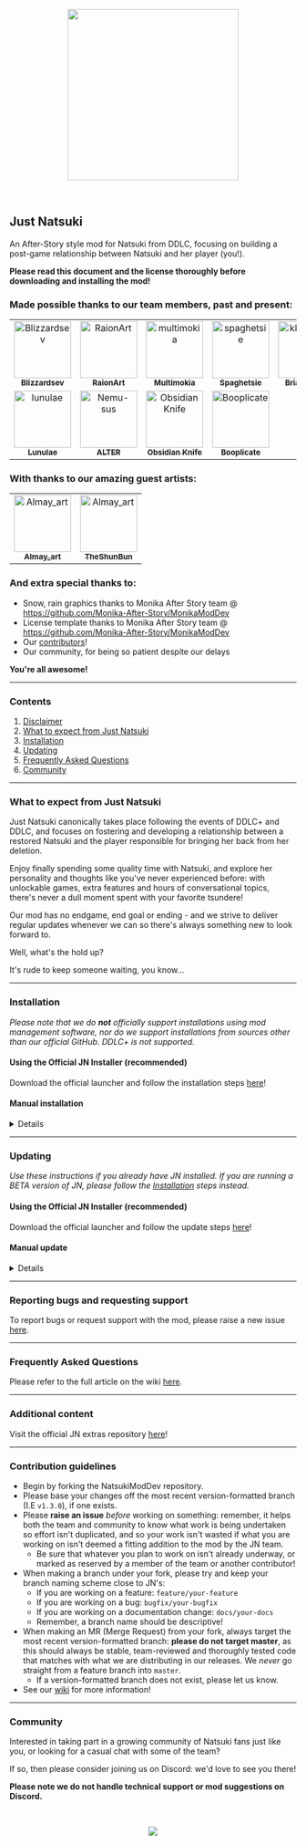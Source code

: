 <p align="center">
    <img src="https://justnatsuki.club/img/logos/jn_1-3-5_logo.png" height="300"/>
</p>
<br>

## Just Natsuki

An After-Story style mod for Natsuki from DDLC, focusing on building a post-game relationship between Natsuki and her player (you!).

**Please read this document and the license thoroughly before downloading and installing the mod!**

### Made possible thanks to our team members, past and present:

<table>
<tr>
    <td align="center">
        <a href="https://github.com/Blizzardsev">
            <img src="https://avatars.githubusercontent.com/u/57731669?v=4" width="100;" alt="Blizzardsev"/>
            <br />
            <sub><b>Blizzardsev</b></sub>
        </a>
    </td>
    <td align="center">
        <a href="https://github.com/RaionArt">
            <img src="https://avatars.githubusercontent.com/u/112613077?v=4" width="100;" alt="RaionArt"/>
            <br />
            <sub><b>RaionArt</b></sub>
        </a>
    </td>
    <td align="center">
        <a href="https://github.com/multimokia">
            <img src="https://avatars.githubusercontent.com/u/22531674?v=4" width="100;" alt="multimokia"/>
            <br />
            <sub><b>Multimokia</b></sub>
        </a>
    </td>
    <td align="center">
        <a href="https://github.com/spaghetsie">
            <img src="https://avatars.githubusercontent.com/u/64098288?v=4" width="100;" alt="spaghetsie"/>
            <br />
            <sub><b>Spaghetsie</b></sub>
        </a>
    </td>
    <td align="center">
        <a href="https://github.com/kkrosie123">
            <img src="https://avatars.githubusercontent.com/u/52429850?v=4" width="100;" alt="kkrosie123"/>
            <br />
            <sub><b>Briar Young</b></sub>
        </a>
    </td>
    <td align="center">
        <a href="https://github.com/Edgarmods">
            <img src="https://avatars.githubusercontent.com/u/68255592?v=4" width="100;" alt="Edgarmods"/>
            <br />
            <sub><b>Edgarmods</b></sub>
        </a>
    </td></tr>
<tr>
    <td align="center">
        <a href="https://github.com/lunulae">
            <img src="https://avatars.githubusercontent.com/u/45501964?v=4" width="100;" alt="lunulae"/>
            <br />
            <sub><b>Lunulae</b></sub>
        </a>
    </td>
    <td align="center">
        <a href="https://github.com/Nemu-sus">
            <img src="https://avatars.githubusercontent.com/u/43480604?v=4" width="100;" alt="Nemu-sus"/>
            <br />
            <sub><b>ALTER</b></sub>
        </a>
    </td>
    <td align="center">
        <a href="https://github.com/Obsidian-Knife">
            <img src="https://avatars.githubusercontent.com/u/121590348?v=4" width="100;" alt="Obsidian Knife"/>
            <br />
            <sub><b>Obsidian Knife</b></sub>
        </a>
    </td>
    <td align="center">
        <a href="https://github.com/Booplicate">
            <img src="https://avatars.githubusercontent.com/u/53382877?v=4" width="100;" alt="Booplicate"/>
            <br />
            <sub><b>Booplicate</b></sub>
        </a>
    </td>
    </tr>
</table>

### With thanks to our amazing guest artists:
<table>
    <tr>
        <td align="center">
            <a href="https://twitter.com/art_almay">
                <img src="https://justnatsuki.club/img/portraits/almay.jpg" width="100;" alt="Almay_art"/>
                <br />
                <sub><b>Almay_art</b></sub>
            </a>
        </td>
        <td align="center">
            <a href="https://twitter.com/TheShunBun">
                <img src="https://justnatsuki.club/img/portraits/shunbun.png" width="100;" alt="Almay_art"/>
                <br />
                <sub><b>TheShunBun</b></sub>
            </a>
        </td>
    </tr>
</table>

### And extra special thanks to:

- Snow, rain graphics thanks to Monika After Story team @ https://github.com/Monika-After-Story/MonikaModDev
- License template thanks to Monika After Story team @ https://github.com/Monika-After-Story/MonikaModDev
- Our [contributors](https://github.com/Just-Natsuki-Team/NatsukiModDev/graphs/contributors)!
- Our community, for being so patient despite our delays

**You're all awesome!**

---

### Contents

1. [Disclaimer](#disclaimer)
2. [What to expect from Just Natsuki](#what-to-expect-from-just-natsuki)
3. [Installation](#installation)
4. [Updating](#updating)
4. [Frequently Asked Questions](#frequently-asked-questions)
5. [Community](#community)

---

### What to expect from Just Natsuki

Just Natsuki canonically takes place following the events of DDLC+ and DDLC, and focuses on fostering and developing a relationship between a restored Natsuki and the player responsible for bringing her back from her deletion.

Enjoy finally spending some quality time with Natsuki, and explore her personality and thoughts like you've never experienced before: with unlockable games, extra features and hours of conversational topics, there's never a dull moment spent with your favorite tsundere!

Our mod has no endgame, end goal or ending - and we strive to deliver regular updates whenever we can so there's always something new to look forward to.

Well, what's the hold up?

It's rude to keep someone waiting, you know...

---

### Installation

*Please note that we do **not** officially support installations using mod management software, nor do we support installations from sources other than our official GitHub. DDLC+ is not supported.*

#### Using the Official JN Installer (recommended)

Download the official launcher and follow the installation steps [here](https://github.com/Just-Natsuki-Team/NatsukiModInstaller/releases/tag/release)!

#### Manual installation

<details>
<summary>Details</summary>

1. Download a fresh copy of DDLC from the [official site](https://ddlc.moe). **Do not use a Steam installation**.
2. Extract/unzip DDLC.
3. Download the latest release [here](https://github.com/Just-Natsuki-Team/NatsukiModDev/releases): select the ZIP file starting with `jn` (I.E `jn-1.0.0.zip`). **Do not download the source code, as this will result in future updates failing.**
4. Extract/unzip the JN mod files.
5. From the JN mod files, copy the `game` folder contents (all of it) into the `game` folder of DDLC. If asked to replace files, select _Yes_.
6. From the JN mod files, copy the `lib` folder contents (all of it) into the `lib` folder of DDLC. If asked to replace files, select _Yes_.
7. From the JN mod files, copy the `update` folder into the DDLC folder.
8. **This only applies if you have played the Just Natsuki BETA, wish to completely reset your progress, or if you are running the discontinued build from Wix/Google Drive**: You may already have a persistent from the old version of JN - this **must** be deleted.
    1. Guidance on how to find your persistent can be found [here](https://github.com/Just-Natsuki-Team/NatsukiModDev/wiki/04:-FAQ#can-i-back-up-my-save-data--how-do-i-find-my-persistent).
9. Finally, launch _DDLC_.
    1. If you are on OSX, you may have to review your security settings for the game to launch properly; please see the guidance listed [here](https://github.com/Just-Natsuki-Team/NatsukiModDev/issues/221).
10. Enjoy!

</details>

---

### Updating

*Use these instructions if you already have JN installed. If you are running a BETA version of JN, please follow the [Installation](#installation) steps instead.*

#### Using the Official JN Installer (recommended)

Download the official launcher and follow the update steps [here](https://github.com/Just-Natsuki-Team/NatsukiModInstaller/releases/tag/release)!

#### Manual update

<details>
<summary>Details</summary>

1. Stop JN, if you are currently playing the mod and **[back up your persistent](https://github.com/Just-Natsuki-Team/NatsukiModDev/wiki/04:-FAQ#can-i-back-up-my-save-data--how-do-i-find-my-persistent)**.
2. Download the latest release [here](https://github.com/Just-Natsuki-Team/NatsukiModDev/releases): select the ZIP file starting with `jn` (I.E `jn-1.0.0.zip`). **Do not download the source code, as this will result in future updates failing.**
3. Extract/unzip the new release files.
4. From the release files, copy the `game` folder contents (all of it) into the `game` folder of your JN installation. If asked to replace files, select _Yes_.
5. From the release files, copy the `lib` folder contents (all of it) into the `lib` folder of your JN installation. If asked to replace files, select _Yes_.
6. From the release files, copy the `update` folder contents (all of it) into the `update` folder of your JN installation. If asked to replace files, select _Yes_.
7. Finally, launch _DDLC_.
    1. If the game does not appear to update or displays a warning about `.rpy` files, you are running the source code (files ending in `.rpy`) instead of the release files: delete **everything** in the `game` folder, download the release files (starting with `jn`) and update using those.
8. Enjoy!

</details>

---

### Reporting bugs and requesting support

To report bugs or request support with the mod, please raise a new issue [here](https://github.com/Just-Natsuki-Team/NatsukiModDev/issues/new/choose).

---

### Frequently Asked Questions

Please refer to the full article on the wiki [here](https://github.com/Just-Natsuki-Team/NatsukiModDev/wiki/04:-FAQ).

---

### Additional content

Visit the official JN extras repository [here](https://github.com/Just-Natsuki-Team/NatsukiModOutfits)!

---

### Contribution guidelines

- Begin by forking the NatsukiModDev repository.
- Please base your changes off the most recent version-formatted branch (I.E `v1.3.0`), if one exists.
- Please **raise an issue** _before_ working on something: remember, it helps both the team and community to know what work is being undertaken so effort isn't duplicated, and so your work isn't wasted if what you are working on isn't deemed a fitting addition to the mod by the JN team.
    - Be sure that whatever you plan to work on isn't already underway, or marked as reserved by a member of the team or another contributor!
- When making a branch under your fork, please try and keep your branch naming scheme close to JN's:
    - If you are working on a feature: `feature/your-feature`
    - If you are working on a bug: `bugfix/your-bugfix`
    - If you are working on a documentation change: `docs/your-docs`
    - Remember, a branch name should be descriptive!
- When making an MR (Merge Request) from your fork, always target the most recent version-formatted branch: **please do not target master**, as this should always be stable, team-reviewed and thoroughly tested code that matches with what we are distributing in our releases. We _never_ go straight from a feature branch into `master`.
    - If a version-formatted branch does not exist, please let us know.
- See our [wiki](https://github.com/Just-Natsuki-Team/NatsukiModDev/wiki) for more information!

---

### Community

Interested in taking part in a growing community of Natsuki fans just like you, or looking for a casual chat with some of the team?

If so, then please consider joining us on Discord: we'd love to see you there!

**Please note we do not handle technical support or mod suggestions on Discord.**

<br>
<p align="center">
    <a href="https://discord.gg/sFxdsCBh94">
        <img src="https://discordapp.com/api/guilds/930206430148063242/widget.png?style=banner4"/>
    </a>
</p>
